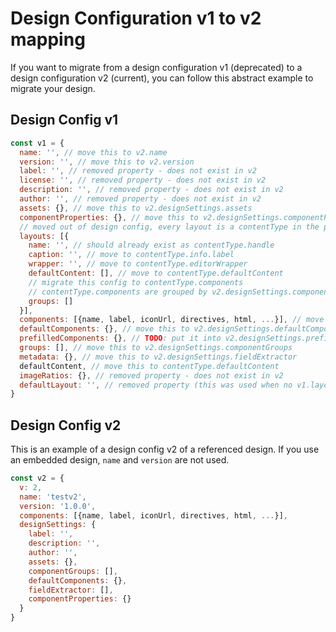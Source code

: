 # Design Configuration v1 to v2 mapping

If you want to migrate from a design configuration v1 (deprecated) to a design configuration v2 (current), you can follow this abstract example to migrate your design.

## Design Config v1

```javascript
const v1 = {
  name: '', // move this to v2.name
  version: '', // move this to v2.version
  label: '', // removed property - does not exist in v2
  license: '', // removed property - does not exist in v2
  description: '', // removed property - does not exist in v2
  author: '', // removed property - does not exist in v2
  assets: {}, // move this to v2.designSettings.assets
  componentProperties: {}, // move this to v2.designSettings.componentProperties
  // moved out of design config, every layout is a contentType in the project config, e.g.
  layouts: [{
    name: '', // should already exist as contentType.handle
    caption: '', // move to contentType.info.label
    wrapper: '', // move to contentType.editorWrapper
    defaultContent: [], // move to contentType.defaultContent
    // migrate this config to contentType.components
    // contentType.components are grouped by v2.designSettings.componentGroups 
    groups: []
  }],
  components: [{name, label, iconUrl, directives, html, ...}], // move this to v2.components
  defaultComponents: {}, // move this to v2.designSettings.defaultComponents
  prefilledComponents: {}, // TODO: put it into v2.designSettings.prefilledComponents
  groups: [], // move this to v2.designSettings.componentGroups
  metadata: {}, // move this to v2.designSettings.fieldExtractor
  defaultContent, // move this to contentType.defaultContent
  imageRatios: {}, // removed property - does not exist in v2
  defaultLayout: '', // removed property (this was used when no v1.layouts array exists)
}
```

## Design Config v2

This is an example of a design config v2 of a referenced design. If you use an embedded design, `name` and `version` are not used.

```javascript
const v2 = { 
  v: 2,
  name: 'testv2',
  version: '1.0.0',  
  components: [{name, label, iconUrl, directives, html, ...}],
  designSettings: {
    label: '',
    description: '',
    author: '',
    assets: {},
    componentGroups: [],
    defaultComponents: {},
    fieldExtractor: [],
    componentProperties: {}
  }
}
```
